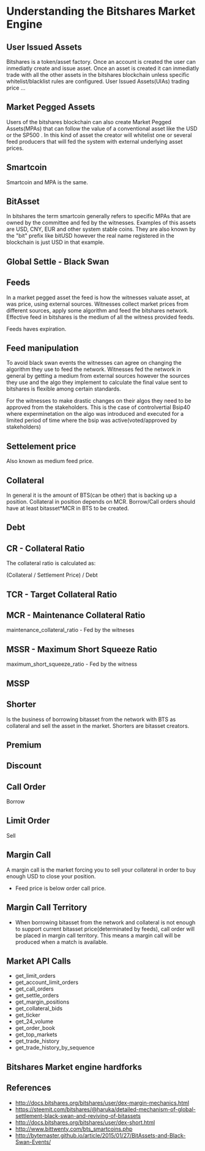 # Understanding the Bitshares Market Engine

## User Issued Assets

Bitshares is a token/asset factory. Once an account is created the user can inmediatly create and issue asset. Once an asset is created it can inmediatly trade with all the other assets in the bitshares blockchain unless specific whitelist/blacklist rules are configured. User Issued Assets(UIAs) trading price ...

## Market Pegged Assets

Users of the bitshares blockchain can also create Market Pegged Assets(MPAs) that can follow the value of a conventional asset like the USD or the SP500 . In this kind of asset the creator will whitelist one or several feed producers that will fed the system with external underlying asset prices. 

## Smartcoin

Smartcoin and MPA is the same.

## BitAsset

In bitshares the term smartcoin generally refers to specific MPAs that are owned by the committee and fed by the witnesses. Examples of this assets are USD, CNY, EUR and other system stable coins. They are also known by the "bit" prefix like bitUSD however the real name registered in the blockchain is just USD in that example.

## Global Settle - Black Swan

## Feeds

In a market pegged asset the feed is how the witnesses valuate asset, at was price, using external sources. Witnesses collect market prices from different sources, apply some algorithm and feed the bitshares network. Effective feed in bitshares is the medium of all the witness provided feeds. 

Feeds haves expiration.

## Feed manipulation

To avoid black swan events the witnesses can agree on changing the algorithm they use to feed the network. Witnesses fed the network in general by getting a medium from external sources however the sources they use and the algo they implement to calculate the final value sent to bitshares is flexible among certain standards.

For the witnesses to make drastic changes on their algos they need to be approved from the stakeholders. This is the case of controlvertial Bsip40 where experminetation on the algo was introduced and executed for a limited period of time where the bsip was active(voted/approved by stakeholders)

## Settelement price

Also known as medium feed price. 

## Collateral

In general it is the amount of BTS(can be other) that is backing up a position. Collateral in position depends on MCR. Borrow/Call orders should have at least bitasset*MCR in BTS to be created.

## Debt

## CR - Collateral Ratio

The collateral ratio is calculated as:

(Collateral / Settlement Price) / Debt

## TCR - Target Collateral Ratio

## MCR - Maintenance Collateral Ratio

maintenance_collateral_ratio - Fed by the witneses

## MSSR - Maximum Short Squeeze Ratio

maximum_short_squeeze_ratio - Fed by the witness

## MSSP

## Shorter

Is the business of borrowing bitasset from the network with BTS as collateral and sell the asset in the market. Shorters are bitasset creators.

## Premium

## Discount

## Call Order

Borrow

## Limit Order

Sell

## Margin Call

A margin call is the market forcing you to sell your collateral in order to buy enough USD to close your position.
- Feed price is below order call price.

## Margin Call Territory

- When borrowing bitasset from the network and collateral is not enough to support current bitasset price(determinated by feeds), call order will be placed in margin call territory. This means a margin call will be produced when a match is available.


## Market API Calls

- get_limit_orders
- get_account_limit_orders
- get_call_orders
- get_settle_orders
- get_margin_positions
- get_collateral_bids
- get_ticker
- get_24_volume
- get_order_book
- get_top_markets
- get_trade_history
- get_trade_history_by_sequence

## Bitshares Market engine hardforks

## References

- http://docs.bitshares.org/bitshares/user/dex-margin-mechanics.html
- https://steemit.com/bitshares/@haruka/detailed-mechanism-of-global-settlement-black-swan-and-reviving-of-bitassets
- http://docs.bitshares.org/bitshares/user/dex-short.html
- http://www.bittwenty.com/bts_smartcoins.php
- http://bytemaster.github.io/article/2015/01/27/BitAssets-and-Black-Swan-Events/
